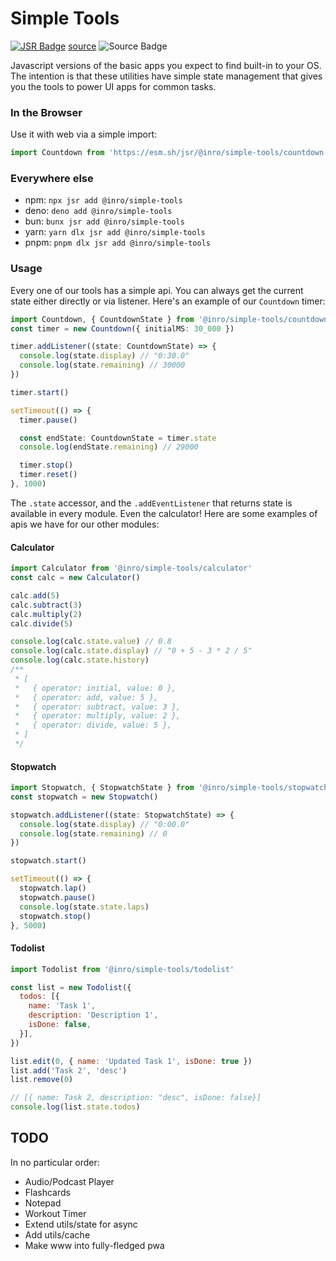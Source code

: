 # Simple Tools

[![JSR Badge](https://jsr.io/badges/@inro/simple-tools)](https://jsr.io/@inro/simple-tools)
[source](https://git.sr.ht/~inro/simple-tools)
![Source Badge](https://img.shields.io/badge/https%3A%2F%2Fgit.sr.ht%2F~inro%2Fsimple-tools?label=code&color=black)

Javascript versions of the basic apps you expect to find built-in to your OS. The intention is that these utilities have simple state management that gives you the tools to power UI apps for common tasks.

### In the Browser

Use it with web via a simple import:

```js
import Countdown from 'https://esm.sh/jsr/@inro/simple-tools/countdown'
```

### Everywhere else

- npm: `npx jsr add @inro/simple-tools`
- deno: `deno add @inro/simple-tools`
- bun: `bunx jsr add @inro/simple-tools`
- yarn: `yarn dlx jsr add @inro/simple-tools`
- pnpm: `pnpm dlx jsr add @inro/simple-tools`

### Usage

Every one of our tools has a simple api.
You can always get the current state either directly or via listener.
Here's an example of our `Countdown` timer:

```ts
import Countdown, { CountdownState } from '@inro/simple-tools/countdown'
const timer = new Countdown({ initialMS: 30_000 })

timer.addListener((state: CountdownState) => {
  console.log(state.display) // "0:30.0"
  console.log(state.remaining) // 30000
})

timer.start()

setTimeout(() => {
  timer.pause()

  const endState: CountdownState = timer.state
  console.log(endState.remaining) // 29000

  timer.stop()
  timer.reset()
}, 1000)
```

The `.state` accessor, and the `.addEventListener` that returns state is available in every module. Even the calculator! Here are some examples of apis we have for our other modules:

#### Calculator

```js
import Calculator from '@inro/simple-tools/calculator'
const calc = new Calculator()

calc.add(5)
calc.subtract(3)
calc.multiply(2)
calc.divide(5)

console.log(calc.state.value) // 0.8
console.log(calc.state.display) // "0 + 5 - 3 * 2 / 5"
console.log(calc.state.history)
/**
 * [
 *   { operator: initial, value: 0 },
 *   { operator: add, value: 5 },
 *   { operator: subtract, value: 3 },
 *   { operator: multiply, value: 2 },
 *   { operator: divide, value: 5 },
 * ]
 */
```

#### Stopwatch

```ts
import Stopwatch, { StopwatchState } from '@inro/simple-tools/stopwatch'
const stopwatch = new Stopwatch()

stopwatch.addListener((state: StopwatchState) => {
  console.log(state.display) // "0:00.0"
  console.log(state.remaining) // 0
})

stopwatch.start()

setTimeout(() => {
  stopwatch.lap()
  stopwatch.pause()
  console.log(state.state.laps)
  stopwatch.stop()
}, 5000)
```

#### Todolist

```js
import Todolist from '@inro/simple-tools/todolist'

const list = new Todolist({
  todos: [{
    name: 'Task 1',
    description: 'Description 1',
    isDone: false,
  }],
})

list.edit(0, { name: 'Updated Task 1', isDone: true })
list.add('Task 2', 'desc')
list.remove(0)

// [{ name: Task 2, description: "desc", isDone: false}]
console.log(list.state.todos)
```

## TODO

In no particular order:

- Audio/Podcast Player
- Flashcards
- Notepad
- Workout Timer
- Extend utils/state for async
- Add utils/cache
- Make www into fully-fledged pwa
